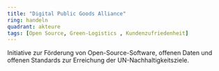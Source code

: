 ```yaml
---
title: "Digital Public Goods Alliance"
ring: handeln
quadrant: akteure
tags: [Open Source, Green-Logistics , Kundenzufriedenheit]
---
```


Initiative zur Förderung von Open-Source-Software, offenen Daten und offenen Standards zur Erreichung der UN-Nachhaltigkeitsziele.
